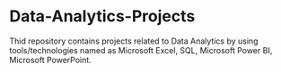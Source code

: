 # Data-Analytics-Projects
Thid repository contains projects related to Data Analytics by using tools/technologies named as Microsoft Excel, SQL, Microsoft Power BI, Microsoft PowerPoint.
